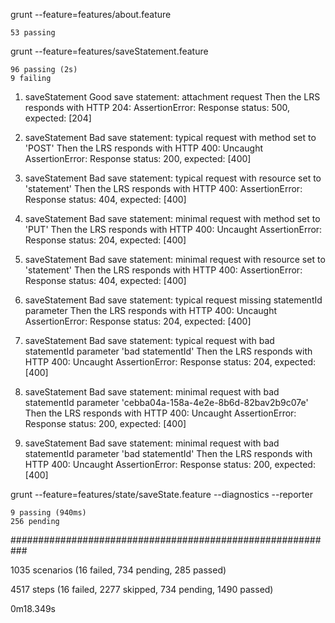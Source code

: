grunt --feature=features/about.feature

    53 passing


grunt --feature=features/saveStatement.feature

    96 passing (2s)
    9 failing

  1) saveStatement Good save statement: attachment request Then the LRS responds with HTTP 204:
     AssertionError: Response status: 500, expected: [204]

  2) saveStatement Bad save statement: typical request with method set to 'POST' Then the LRS responds with HTTP 400:
     Uncaught AssertionError: Response status: 200, expected: [400]

  3) saveStatement Bad save statement: typical request with resource set to 'statement' Then the LRS responds with HTTP 400:
     AssertionError: Response status: 404, expected: [400]

  4) saveStatement Bad save statement: minimal request with method set to 'PUT' Then the LRS responds with HTTP 400:
     Uncaught AssertionError: Response status: 204, expected: [400]

  5) saveStatement Bad save statement: minimal request with resource set to 'statement' Then the LRS responds with HTTP 400:
     AssertionError: Response status: 404, expected: [400]

  6) saveStatement Bad save statement: typical request missing statementId parameter Then the LRS responds with HTTP 400:
     Uncaught AssertionError: Response status: 204, expected: [400]

  7) saveStatement Bad save statement: typical request with bad statementId parameter 'bad statementId' Then the LRS responds with HTTP 400:
     Uncaught AssertionError: Response status: 204, expected: [400]

  8) saveStatement Bad save statement: minimal request with bad statementId parameter 'cebba04a-158a-4e2e-8b6d-82bav2b9c07e' Then the LRS responds with HTTP 400:
     Uncaught AssertionError: Response status: 200, expected: [400]

  9) saveStatement Bad save statement: minimal request with bad statementId parameter 'bad statementId' Then the LRS responds with HTTP 400:
     Uncaught AssertionError: Response status: 200, expected: [400]

grunt --feature=features/state/saveState.feature --diagnostics --reporter

    9 passing (940ms)
    256 pending




###########################################################

1035 scenarios (16 failed, 734 pending, 285 passed)

4517 steps (16 failed, 2277 skipped, 734 pending, 1490 passed)

0m18.349s
